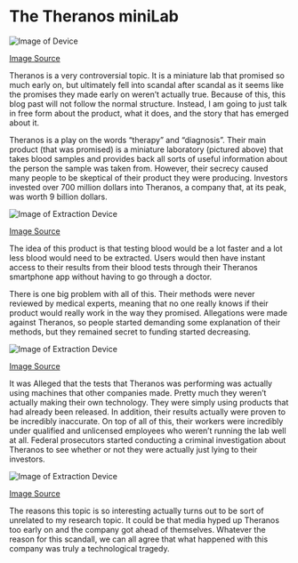 # The Theranos miniLab

![Image of Device](https://www.theranos.com/content/images/company/technology/minilab@2x.jpg)

[Image Source](https://www.theranos.com/content/images/company/technology/minilab@2x.jpg)

Theranos is a very controversial topic. It is a miniature lab that promised so much early on, but ultimately fell into scandal after scandal as it seems like the promises they made early on weren’t actually true. Because of this, this blog past will not follow the normal structure. Instead, I am going to just talk in free form about the product, what it does, and the story that has emerged about it.

Theranos is a play on the words “therapy” and “diagnosis”. Their main product (that was promised) is a miniature laboratory (pictured above) that takes blood samples and provides back all sorts of useful information about the person the sample was taken from. However, their secrecy caused many people to be skeptical of their product they were producing. Investors invested over 700 million dollars into Theranos, a company that, at its peak, was worth 9 billion dollars. 

![Image of Extraction Device](https://www.indivisible.us/wp-content/uploads/2015/10/theranos-680x393.png)

[Image Source](https://www.indivisible.us/wp-content/uploads/2015/10/theranos-680x393.png)

The idea of this product is that testing blood would be a lot faster and a lot less blood would need to be extracted. Users would then have instant access to their results from their blood tests through their Theranos smartphone app without having to go through a doctor. 

There is one big problem with all of this. Their methods were never reviewed by medical experts, meaning that no one really knows if their product would really work in the way they promised. Allegations were made against Theranos, so people started demanding some explanation of their methods, but they remained secret to funding started decreasing.


![Image of Extraction Device](https://www.theranos.com/content/images/company/technology/sample-collection-device-lg.jpg)

[Image Source](https://www.theranos.com/content/images/company/technology/sample-collection-device-lg.jpg)

It was Alleged that the tests that Theranos was performing was actually using machines that other companies made. Pretty much they weren’t actually making their own technology. They were simply using products that had already been released. In addition, their results actually were proven to be incredibly inaccurate. On top of all of this, their workers were incredibly under qualified and unlicensed employees who weren’t running the lab well at all. Federal prosecutors started conducting a criminal investigation about Theranos to see whether or not they were actually just lying to their investors.


![Image of Extraction Device](https://www.theranos.com/content/images/company/technology/tnaa-zika-assay-video-lg.png)

[Image Source](https://www.theranos.com/content/images/company/technology/tnaa-zika-assay-video-lg.png)

The reasons this topic is so interesting actually turns out to be sort of unrelated to my research topic. It could be that media hyped up Theranos too early on and the company got ahead of themselves. Whatever the reason for this scandall, we can all agree that what happened with this company was truly a technological tragedy.
